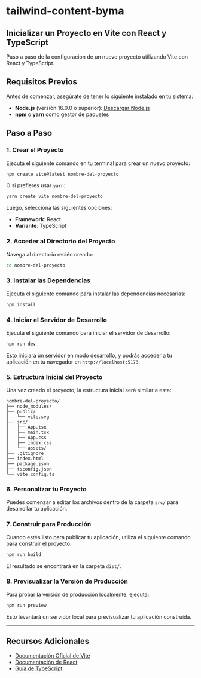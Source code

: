 # tailwind-content-byma

## Inicializar un Proyecto en Vite con React y TypeScript

Paso a paso de la configuracion de un nuevo proyecto utilizando Vite con React y TypeScript.

## Requisitos Previos

Antes de comenzar, asegúrate de tener lo siguiente instalado en tu sistema:

- **Node.js** (versión 16.0.0 o superior): [Descargar Node.js](https://nodejs.org/)
- **npm** o **yarn** como gestor de paquetes

## Paso a Paso

### 1. Crear el Proyecto

Ejecuta el siguiente comando en tu terminal para crear un nuevo proyecto:

```bash
npm create vite@latest nombre-del-proyecto
```

O si prefieres usar `yarn`:

```bash
yarn create vite nombre-del-proyecto
```

Luego, selecciona las siguientes opciones:

- **Framework**: React
- **Variante**: TypeScript

### 2. Acceder al Directorio del Proyecto

Navega al directorio recién creado:

```bash
cd nombre-del-proyecto
```

### 3. Instalar las Dependencias

Ejecuta el siguiente comando para instalar las dependencias necesarias:

```bash
npm install
```


### 4. Iniciar el Servidor de Desarrollo

Ejecuta el siguiente comando para iniciar el servidor de desarrollo:

```bash
npm run dev
```

Esto iniciará un servidor en modo desarrollo, y podrás acceder a tu aplicación en tu navegador en `http://localhost:5173`.

### 5. Estructura Inicial del Proyecto

Una vez creado el proyecto, la estructura inicial será similar a esta:

```
nombre-del-proyecto/
├── node_modules/
├── public/
│   └── vite.svg
├── src/
│   ├── App.tsx
│   ├── main.tsx
│   ├── App.css
│   ├── index.css
│   └── assets/
├── .gitignore
├── index.html
├── package.json
├── tsconfig.json
└── vite.config.ts
```

### 6. Personalizar tu Proyecto

Puedes comenzar a editar los archivos dentro de la carpeta `src/` para desarrollar tu aplicación.

### 7. Construir para Producción

Cuando estés listo para publicar tu aplicación, utiliza el siguiente comando para construir el proyecto:

```bash
npm run build
```


El resultado se encontrará en la carpeta `dist/`.

### 8. Previsualizar la Versión de Producción

Para probar la versión de producción localmente, ejecuta:

```bash
npm run preview
```

Esto levantará un servidor local para previsualizar tu aplicación construida.

---

## Recursos Adicionales

- [Documentación Oficial de Vite](https://vitejs.dev/)
- [Documentación de React](https://reactjs.org/)
- [Guía de TypeScript](https://www.typescriptlang.org/docs/)
